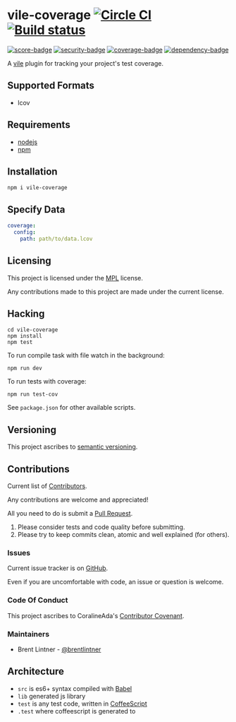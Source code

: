 # vile-coverage [![Circle CI](https://circleci.com/gh/forthright/vile-coverage.svg?style=shield&circle-token=99e11e5fda6649fe9d8ee644b3d1e1337322a5d6)](https://circleci.com/gh/forthright/vile-coverage) [![Build status](https://ci.appveyor.com/api/projects/status/vivh8lh9uvdvry00/branch/master?svg=true)](https://ci.appveyor.com/project/brentlintner/vile-coverage/branch/master)

[![score-badge](https://vile.io/api/v0/projects/vile-coverage/badges/score?token=USryyHar5xQs7cBjNUdZ)](https://vile.io/~brentlintner/vile-coverage) [![security-badge](https://vile.io/api/v0/projects/vile-coverage/badges/security?token=USryyHar5xQs7cBjNUdZ)](https://vile.io/~brentlintner/vile-coverage) [![coverage-badge](https://vile.io/api/v0/projects/vile-coverage/badges/coverage?token=USryyHar5xQs7cBjNUdZ)](https://vile.io/~brentlintner/vile-coverage) [![dependency-badge](https://vile.io/api/v0/projects/vile-coverage/badges/dependency?token=USryyHar5xQs7cBjNUdZ)](https://vile.io/~brentlintner/vile-coverage)

A [vile](https://vile.io) plugin for tracking your project's test coverage.

## Supported Formats

* lcov

## Requirements

- [nodejs](http://nodejs.org)
- [npm](http://npmjs.org)

## Installation

    npm i vile-coverage

## Specify Data

```yml
coverage:
  config:
    path: path/to/data.lcov
```

## Licensing

This project is licensed under the [MPL](https://www.mozilla.org/MPL/2.0) license.

Any contributions made to this project are made under the current license.

## Hacking

    cd vile-coverage
    npm install
    npm test

To run compile task with file watch in the background:

    npm run dev

To run tests with coverage:

    npm run test-cov

See `package.json` for other available scripts.

## Versioning

This project ascribes to [semantic versioning](http://semver.org).

## Contributions

Current list of [Contributors]().

Any contributions are welcome and appreciated!

All you need to do is submit a [Pull Request]().

1. Please consider tests and code quality before submitting.
2. Please try to keep commits clean, atomic and well explained (for others).

### Issues

Current issue tracker is on [GitHub]().

Even if you are uncomfortable with code, an issue or question is welcome.

### Code Of Conduct

This project ascribes to CoralineAda's [Contributor Covenant](https://github.com/CoralineAda/contributor_covenant).

### Maintainers

- Brent Lintner - [@brentlintner](http://github.com/brentlintner)

## Architecture

- `src` is es6+ syntax compiled with [Babel](https://babeljs.io)
- `lib` generated js library
- `test` is any test code, written in [CoffeeScript](http://coffeescript.org)
- `.test` where coffeescript is generated to

